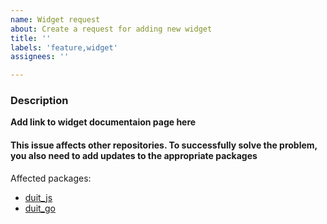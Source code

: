 ```yaml
---
name: Widget request
about: Create a request for adding new widget
title: ''
labels: 'feature,widget'
assignees: ''

---
```


### Description

**Add link to widget documentaion page here**

#### This issue affects other repositories. To successfully solve the problem, you also need to add updates to the appropriate packages

Affected packages:
- [duit_js](https://github.com/Duit-Foundation/duit_js)
- [duit_go](https://github.com/Duit-Foundation/duit_go)

